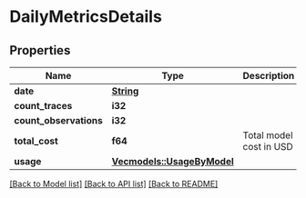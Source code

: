 # DailyMetricsDetails

## Properties

Name | Type | Description | Notes
------------ | ------------- | ------------- | -------------
**date** | [**String**](string.md) |  | 
**count_traces** | **i32** |  | 
**count_observations** | **i32** |  | 
**total_cost** | **f64** | Total model cost in USD | 
**usage** | [**Vec<models::UsageByModel>**](UsageByModel.md) |  | 

[[Back to Model list]](../README.md#documentation-for-models) [[Back to API list]](../README.md#documentation-for-api-endpoints) [[Back to README]](../README.md)


